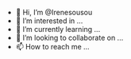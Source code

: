 - 👋 Hi, I’m @Irenesousou
- 👀 I’m interested in ...
- 🌱 I’m currently learning ...
- 💞️ I’m looking to collaborate on ...
- 📫 How to reach me ...

<!---
Irenesousou/Irenesousou is a ✨ special ✨ repository because its `README.md` (this file) appears on your GitHub profile.
You can click the Preview link to take a look at your changes.
--->
